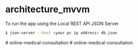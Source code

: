 # architecture_mvvm

To run the app using the Local REST API JSON Server

```bash
$ json-server --host <your pc ip address> db.json
```
#   o n l i n e - m e d i c a l - c o n s u l t a t i o n  
 #   o n l i n e - m e d i c a l - c o n s u l t a t i o n  
 